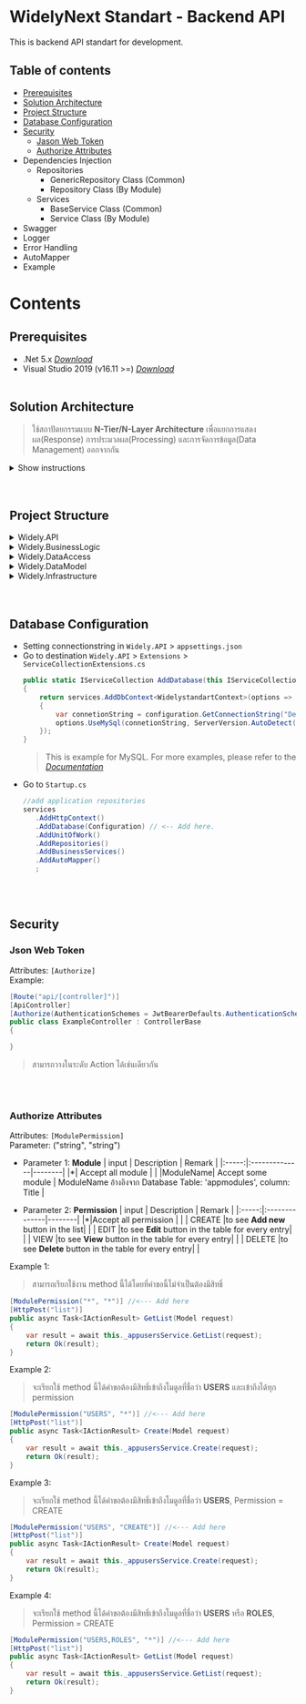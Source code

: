 # WidelyNext Standart - Backend API
This is backend API standart for development.

## Table of contents
- [Prerequisites](#prerequisites)
- [Solution Architecture](#solution-architecture)
- [Project Structure](#project-structure)
- [Database Configuration](#database-configuration)
- [Security](#security)
    - [Jason Web Token](#json-web-token)
    - [Authorize Attributes](#authorize-attributes)
- Dependencies Injection
    - Repositories
      - GenericRepository Class (Common)
      - Repository Class (By Module)
    - Services
      - BaseService Class (Common)
      - Service Class (By Module)
- Swagger
- Logger
- Error Handling
- AutoMapper
- Example

# Contents
## Prerequisites
- .Net 5.x [*Download*](https://dotnet.microsoft.com/download/dotnet/5.0)
- Visual Studio 2019 (v16.11 >=) [*Download*](https://visualstudio.microsoft.com/downloads/)
<br /><br />

## Solution Architecture
> ใช้สถาปัตยกรรมแบบ **N-Tier/N-Layer Architecture** เพื่อแยกการแสดงผล(Response) การประมวลผล(Processing) และการจัดการข้อมูล(Data Management) ออกจากกัน

<details>
<summary>Show instructions</summary>
<p align="center">
  <img src="https://www.img.in.th/images/7ccc84f7f505d7d0b9553ff8da747454.md.png" alt="7ccc84f7f505d7d0b9553ff8da747454.png" border="0" />
</p>
</details>
<br /><br />

## Project Structure
<details>
<summary>Widely.API</summary>

- Controllers
  > การตั้งชื่อไฟล์ให้ระบุชื่อของ Module นั้นๆแล้วตามด้วย Controller เช่น ExampleController.cs
- Extensions
  > ใช้เก็บไฟล์ที่เกี่ยวกับการตั้งค่าในระดับ Middlware
</details>

<details>
<summary>Widely.BusinessLogic</summary>

- Services  
  >การตั้งชื่อไฟล์ให้ระบุชื่อของ Module นั้นๆแล้วตามด้วย Service เช่น ExampleService.cs
- Utillities
  > ใช้เก็บไฟล์คลาสส่วนกลางเพื่อให้ส่วนอื่นๆสามารถเรียกใช้ได้ง่าย
</details>

<details>
<summary>Widely.DataAccess</summary>

- DataContext  
  > ใช้เก็บไฟล์ Context และ Model ที่ใช้สำหรับ mapping กับ database (for ef core)
- Repositories
  > ใช้เก็บ module repository เช่น interface, class
</details>

<details>
<summary>Widely.DataModel</summary>

> ใช้เก็บไฟล์ viewmodel เพื่อการรับส่งข้อมูลจาก frontend
</details>

<details>
<summary>Widely.Infrastructure</summary>

> ใช้เก็บไฟล์ config สำหรับThird party library
</details>
<br /><br />

## Database Configuration
- Setting connectionstring in `Widely.API` > `appsettings.json`
- Go to destination  `Widely.API` > `Extensions` > `ServiceCollectionExtensions.cs`
  ```C#
  public static IServiceCollection AddDatabase(this IServiceCollection services, IConfiguration configuration)
  {
      return services.AddDbContext<WidelystandartContext>(options =>
      {
          var connetionString = configuration.GetConnectionString("DefaultConnection");
          options.UseMySql(connetionString, ServerVersion.AutoDetect(connetionString));
      });
  }
  ```
  > This is example for MySQL. For more examples, please refer to the [*Documentation*](https://docs.microsoft.com/en-us/ef/core/dbcontext-configuration/)
- Go to `Startup.cs`
  ```C#
  //add application repositories
  services
     .AddHttpContext()
     .AddDatabase(Configuration) // <-- Add here.
     .AddUnitOfWork()
     .AddRepositories()
     .AddBusinessServices()
     .AddAutoMapper()
     ;
  ```
<br /><br />

## Security
### Json Web Token
Attributes: `[Authorize]`\
Example: 
```C#
[Route("api/[controller]")]
[ApiController]
[Authorize(AuthenticationSchemes = JwtBearerDefaults.AuthenticationScheme)] //<-- Add here
public class ExampleController : ControllerBase 
{

}
```
> สามารถวางในระดับ Action ได้เช่นเดียวกัน

<br /><br />

### Authorize Attributes
Attributes: `[ModulePermission]`  
Parameter: ("string", "string")
- Parameter 1: **Module**
  | input |  Description  | Remark |
  |:-----:|:--------------|--------|
  |*| Accept all module |  |
  |ModuleName| Accept some module | ModuleName อ้างอิงจาก Database Table: 'appmodules', column: Title |

- Parameter 2: **Permission**
  | input |  Description  | Remark |
  |:-----:|:--------------|--------|
  |*|Accept all permission |   |
  | CREATE |to see **Add new** button in the list| |
  | EDIT |to see **Edit** button in the table for every entry| |
  | VIEW |to see **View** button in the table for every entry| |
  | DELETE |to see **Delete** button in the table for every entry| |


Example 1: 
> สามารถเรียกใช้งาน method นี้ได้โดยที่คำขอนี้ไม่จำเป็นต้องมีสิทธิ์
```C#
[ModulePermission("*", "*")] //<--- Add here
[HttpPost("list")]
public async Task<IActionResult> GetList(Model request)
{
    var result = await this._appusersService.GetList(request);
    return Ok(result);
}
```

Example 2: 
> จะเรียกใช้ method นี้ได้คำขอต้องมีสิทธิ์เข้าถึงโมดูลที่ชื่อว่า **USERS** และเข้าถึงได้ทุก permission
```C#
[ModulePermission("USERS", "*")] //<--- Add here
[HttpPost("list")]
public async Task<IActionResult> Create(Model request)
{
    var result = await this._appusersService.Create(request);
    return Ok(result);
}
```

Example 3: 
> จะเรียกใช้ method นี้ได้คำขอต้องมีสิทธิ์เข้าถึงโมดูลที่ชื่อว่า **USERS**, Permission = CREATE
```C#
[ModulePermission("USERS", "CREATE")] //<--- Add here
[HttpPost("list")]
public async Task<IActionResult> Create(Model request)
{
    var result = await this._appusersService.Create(request);
    return Ok(result);
}
```

Example 4: 
> จะเรียกใช้ method นี้ได้คำขอต้องมีสิทธิ์เข้าถึงโมดูลที่ชื่อว่า **USERS** หรือ **ROLES**, Permission = CREATE
```C#
[ModulePermission("USERS,ROLES", "*")] //<--- Add here
[HttpPost("list")]
public async Task<IActionResult> GetList(Model request)
{
    var result = await this._appusersService.GetList(request);
    return Ok(result);
}
```



